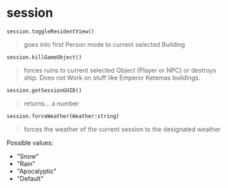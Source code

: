# session
```session.toggleResidentView()```
>goes into first Person mode to current selected Building

```session.killGameObject()```
>forces ruins to current selected Object (Player or NPC) or destroys ship. Does not Work on stuff like Emperor Ketemas buildings.

```session.getSessionGUID()```
>returns... a number

```session.forceWeather(Weather:string)```
>forces the weather of the current session to the designated weather

Possible values:
- "Snow"
- "Rain"
- "Apocalyptic"
- "Default"